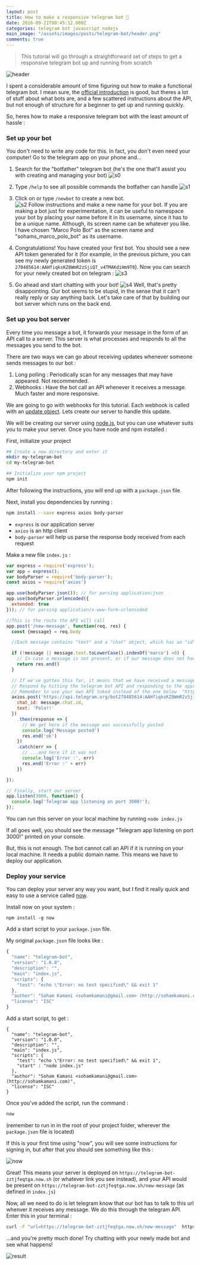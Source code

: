 ```yaml
---
layout: post
title: How to make a responsive telegram bot 🔩
date: 2016-09-21T00:45:12.000Z
categories: telegram bot javascript nodejs
main_image: "/assets/images/posts/telegram-bot/header.png"
comments: true
---
```


>This tutorial will go through a straightforward set of steps to get a responsive telegram bot up and running from scratch

![header](/assets/images/posts/telegram-bot/header.png)

I spent a considerable amount of time figuring out how to make a functional telegram bot. I mean sure, the [official introduction](https://core.telegram.org/bots) is good, but theres a lot of stuff about what bots are, and a few scattered instructions about the API, but not enough of structure for a beginner to get up and running quickly.  

So, heres how to make a responsive telegram bot with the least amount of hassle :

<!-- more -->

### Set up your bot

You don't need to write any code for this. In fact, you don't even need your computer! Go to the telegram app on your phone and...

1. Search for the "botfather" telegram bot (he's the one that'll assist you with creating and managing your bot)
    ![s0](/assets/images/posts/telegram-bot/sc-0.png)

2. Type `/help` to see all possible commands the botfather can handle
    ![s1](/assets/images/posts/telegram-bot/sc-1.png)

3. Click on or type `/newbot` to create a new bot.  
    ![s2](/assets/images/posts/telegram-bot/sc-2.png)
    Follow instructions and make a new name for your bot. If you are making a bot just for experimentation, it can be useful to namespace your bot by placing your name before it in its username, since it has to be a unique name. Although, its screen name can be whatever you like.  
    I have chosen "Marco Polo Bot" as the screen name and "sohams_marco_polo_bot" as its username.

4. Congratulations! You have created your first bot. You should see a new API token generated for it (for example, in the previous picture, you can see my newly generated token is `270485614:AAHfiqksKZ8WmR2zSjiQ7_v4TMAKdiHm9T0`). Now you can search for your newly created bot on telegram :
    ![s3](/assets/images/posts/telegram-bot/sc-3.png)

5. Go ahead and start chatting with your bot!
    ![s4](/assets/images/posts/telegram-bot/sc-4.png)
    Well, that's pretty disappointing. Our bot seems to be stupid, in the sense that it can't really reply or say anything back. Let's take care of that by building our bot server which runs on the back end.

### Set up you bot server

Every time you message a bot, it forwards your message in the form of an API call to a server. This server is what processes and responds to all the messages you send to the bot.

There are two ways we can go about receiving updates whenever someone sends messages to our bot :

1. Long polling : Periodically scan for any messages that may have appeared. Not recommended.
2. Webhooks : Have the bot call an API whenever it receives a message. Much faster and more responsive.

We are going to go with webhooks for this tutorial. Each webhook is called with an [update object](https://core.telegram.org/bots/api#update). Lets create our server to handle this update.

We will be creating our server using [node.js](https://nodejs.org/en/), but you can use whatever suits you to make your server. Once you have node and npm installed :

First, initialize your project  

```sh
## Create a new directory and enter it
mkdir my-telegram-bot
cd my-telegram-bot

## Initialize your npm project
npm init
```

After following the instructions, you will end up with a `package.json` file.

Next, install you dependencies by running :

```sh
npm install --save express axios body-parser
```

- `express` is our application server
- `axios` is an http client
- `body-parser` will help us parse the response body received from each request

Make a new file `index.js` :

```js
var express = require('express');
var app = express();
var bodyParser = require('body-parser');
const axios = require('axios')

app.use(bodyParser.json()); // for parsing application/json
app.use(bodyParser.urlencoded({
  extended: true
})); // for parsing application/x-www-form-urlencoded

//This is the route the API will call
app.post('/new-message', function(req, res) {
  const {message} = req.body

  //Each message contains "text" and a "chat" object, which has an "id" which is the chat id

  if (!message || message.text.toLowerCase().indexOf('marco') <0) {
    // In case a message is not present, or if our message does not have the word marco in it, do nothing and return an empty response
    return res.end()
  }

  // If we've gotten this far, it means that we have received a message containing the word "marco".
  // Respond by hitting the telegram bot API and responding to the approprite chat_id with the word "Polo!!"
  // Remember to use your own API toked instead of the one below  "https://api.telegram.org/bot<your_api_token>/sendMessage"
  axios.post('https://api.telegram.org/bot270485614:AAHfiqksKZ8WmR2zSjiQ7_v4TMAKdiHm9T0/sendMessage', {
    chat_id: message.chat.id,
    text: 'Polo!!'
  })
    .then(response => {
      // We get here if the message was successfully posted
      console.log('Message posted')
      res.end('ok')
    })
    .catch(err => {
      // ...and here if it was not
      console.log('Error :', err)
      res.end('Error :' + err)
    })

});

// Finally, start our server
app.listen(3000, function() {
  console.log('Telegram app listening on port 3000!');
});
```

You can run this server on your local machine by running `node index.js`

If all goes well, you should see the message "Telegram app listening on port 3000!" printed on your console.

But, this is not enough. The bot cannot call an API if it is running on your local machine. It needs a public domain name. This means we have to deploy our application.

### Deploy your service

You can deploy your server any way you want, but I find it really quick and easy to use a service called [now](https://zeit.co/now).

Install now on your system :

```
npm install -g now
```

Add a start script to your `package.json` file.

My original `package.json` file looks like :

```js
{
  "name": "telegram-bot",
  "version": "1.0.0",
  "description": "",
  "main": "index.js",
  "scripts": {
    "test": "echo \"Error: no test specified\" && exit 1"
  },
  "author": "Soham Kamani <sohamkamani@gmail.com> (http://sohamkamani.com)",
  "license": "ISC"
}
```

Add a start script, to get :

```
{
  "name": "telegram-bot",
  "version": "1.0.0",
  "description": "",
  "main": "index.js",
  "scripts": {
    "test": "echo \"Error: no test specified\" && exit 1",
    "start" : "node index.js"
  },
  "author": "Soham Kamani <sohamkamani@gmail.com> (http://sohamkamani.com)",
  "license": "ISC"
}
```

Once you've added the script, run the command :

```sh
now
```

(remember to run in in the root of your project folder, wherever the `package.json` file is located)

If this is your first time using "now", you will see some instructions for signing in, but after that you should see something like this :

![now](/assets/images/posts/telegram-bot/now-dep.png)

Great! This means your server is deployed on `https://telegram-bot-zztjfeqtga.now.sh` (or whatever link you see instead), and your API would be present on `https://telegram-bot-zztjfeqtga.now.sh/new-message` (as defined in `index.js`)

Now, all we need to do is let telegram know that our bot has to talk to this url whenver it receives any message. We do this through the telegram API. Enter this in your terminal :

```sh
curl -F "url=https://telegram-bot-zztjfeqtga.now.sh/new-message"  https://api.telegram.org/bot<your_api_token>/setWebhook
```

...and you're pretty much done! Try chatting with your newly made bot and see what happens!

![result](/assets/images/posts/telegram-bot/result.jpg)
